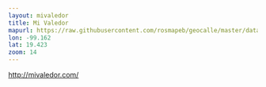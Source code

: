 ```yaml
---
layout: mivaledor
title: Mi Valedor
mapurl: https://raw.githubusercontent.com/rosmapeb/geocalle/master/data/mv.geojson
lon: -99.162
lat: 19.423
zoom: 14
---
```


http://mivaledor.com/

